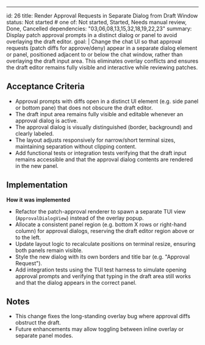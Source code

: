 ---
id: 26
title: Render Approval Requests in Separate Dialog from Draft Window
status: Not started  # one of: Not started, Started, Needs manual review, Done, Cancelled
dependencies: "03,06,08,13,15,32,18,19,22,23"
summary: Display patch approval prompts in a distinct dialog or panel to avoid overlaying the draft editor.
goal: |
  Change the chat UI so that approval requests (patch diffs for approve/deny) appear in a separate dialog element or panel, positioned adjacent to or below the chat window, rather than overlaying the draft input area.
  This eliminates overlay conflicts and ensures the draft editor remains fully visible and interactive while reviewing patches.

## Acceptance Criteria

- Approval prompts with diffs open in a distinct UI element (e.g. side panel or bottom pane) that does not obscure the draft editor.
- The draft input area remains fully visible and editable whenever an approval dialog is active.
- The approval dialog is visually distinguished (border, background) and clearly labeled.
- The layout adjusts responsively for narrow/short terminal sizes, maintaining separation without clipping content.
- Add functional tests or integration tests verifying that the draft input remains accessible and that the approval dialog contents are rendered in the new panel.

## Implementation

**How it was implemented**  
- Refactor the patch-approval renderer to spawn a separate TUI view (`ApprovalDialogView`) instead of the overlay popup.
- Allocate a consistent panel region (e.g. bottom X rows or right-hand column) for approval dialogs, reserving the draft editor region above or to the left.
- Update layout logic to recalculate positions on terminal resize, ensuring both panels remain visible.
- Style the new dialog with its own borders and title bar (e.g. "Approval Request").
- Add integration tests using the TUI test harness to simulate opening approval prompts and verifying that typing in the draft area still works and that the dialog appears in the correct panel.

## Notes

- This change fixes the long-standing overlay bug where approval diffs obstruct the draft.  
- Future enhancements may allow toggling between inline overlay or separate panel modes.
